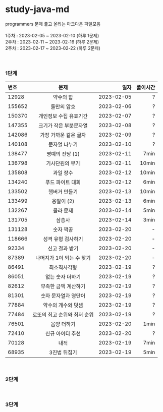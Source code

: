 # study-java-md

programmers 문제 풀고 올리는 마크다운 파일모음<br>
<br>
1주차 : 2023-02-05 ~ 2023-02-10 (하루 1문제)<br>
2주차 : 2023-02-11 ~ 2023-02-16 (하루 2문제)<br>
2주차 : 2023-02-17 ~ 2023-02-22 (하루 2문제)
<br>
<br>
<br>

### 1단계
| 번호 | 문제 | 일자 | 풀이시간 |
|:----------|:----------:|----------:|----------:|
| 12928 | 약수의 합 | 2023-02-05 | ? |
| 155652 | 둘만의 암호 | 2023-02-06 | ? |
| 150370 | 개인정보 수집 유효기간 | 2023-02-07 | ? |
| 147355 | 크기가 작은 부분문자열 | 2023-02-08 | ? |
| 142086 | 가장 가까운 같은 글자 | 2023-02-09 | ? |
| 140108 | 문자열 나누기 | 2023-02-10 | ? |
| 138477 | 명예의 전당 (1) | 2023-02-11 | 7min |
| 136798 | 기사단원의 무기 | 2023-02-11 | 10min |
| 135808 | 과일 장수 | 2023-02-12 | 10min |
| 134240 | 푸드 파이트 대회 | 2023-02-12 | 6min |
| 133502 | 햄버거 만들기 | 2023-02-13 | 10min |
| 133499 | 옹알이 (2) | 2023-02-13 | 6min |
| 132267 | 콜라 문제 | 2023-02-14 | 5min |
| 131705 | 삼총사 | 2023-02-14 | 3min |
| 131128 | 숫자 짝꿍 | 2023-02-20 | - |
| 118666 | 성격 유형 검사하기 | 2023-02-20 | - |
| 92334 | 신고 결과 받기 | 2023-02-20 | - |
| 87389 | 나머지가 1이 되는 수 찾기 | 2023-02-20 | - |
| 86491 | 최소직사각형 | 2023-02-19 | ? |
| 86051 | 없는 숫자 더하기 | 2023-02-19 | ? |
| 82612 | 부족한 금액 계산하기 | 2023-02-19 | ? |
| 81301 | 숫자 문자열과 영단어 | 2023-02-19 | ? |
| 77884 | 약수의 개수와 덧셈 | 2023-02-19 | ? |
| 77484 | 로또의 최고 순위와 최저 순위 | 2023-02-19 | ? |
| 76501 | 음양 더하기 | 2023-02-20 | 1min |
| 72410 | 신규 아이디 추천 | 2023-02-20 | ? |
| 70128 | 내적 | 2023-02-19 | 7min |
| 68935 | 3진법 뒤집기 | 2023-02-19 | 5min |
<br>

### 2단계
<br>

### 3단계
<br>


